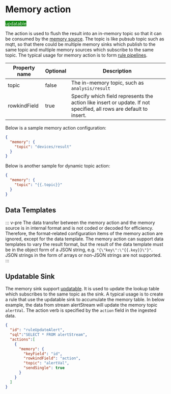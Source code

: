# Memory action

<span style="background:green;color:white">updatable</span>

The action is used to flush the result into an in-memory topic so that it can be consumed by the [memory source](../../sources/builtin/memory.md). The topic is like pubsub topic such as mqtt, so that there could be multiple memory sinks which publish to the same topic and multiple memory sources which subscribe to the same topic. The typical usage for memory action is to form [rule pipelines](../../rule_pipeline.md).

| Property name | Optional | Description                                                                                                        |
|---------------|----------|--------------------------------------------------------------------------------------------------------------------|
| topic         | false    | The in-memory topic, such as `analysis/result`                                                                     |
| rowkindField  | true     | Specify which field represents the action like insert or update. If not specified, all rows are default to insert. |

Below is a sample memory action configuration:

```json
{
  "memory": {
    "topic": "devices/result"
  }
}
```

Below is another sample for dynamic topic action:

```json
{
  "memory": {
    "topic": "{{.topic}}"
  }
}
```

## Data Templates

::: v-pre
The data transfer between the memory action and the memory source is in internal format and is not coded or decoded for efficiency. Therefore, the format-related configuration items of the memory action are ignored, except for the data template. The memory action can support data templates to vary the result format, but the result of the data template must be in the object form of a JSON string, e.g. `"{\"key\":\"{{.key}}\"}"`. JSON strings in the form of arrays or non-JSON strings are not supported.
:::

## Updatable Sink

The memory sink support [updatable](../overview.md#updatable-sink). It is used to update the lookup table which subscribes to the same topic as the sink. A typical usage is to create a rule that use the updatable sink to accumulate the memory table. In below example, the data from stream alertStream will update the memory topic `alertVal`. The action verb is specified by the `action` field in the ingested data.

```json
{
  "id": "ruleUpdateAlert",
  "sql":"SELECT * FROM alertStream",
  "actions":[
    {
      "memory": {
        "keyField": "id",
        "rowkindField": "action",
        "topic": "alertVal",
        "sendSingle": true
      }
    }
  ]
}
```